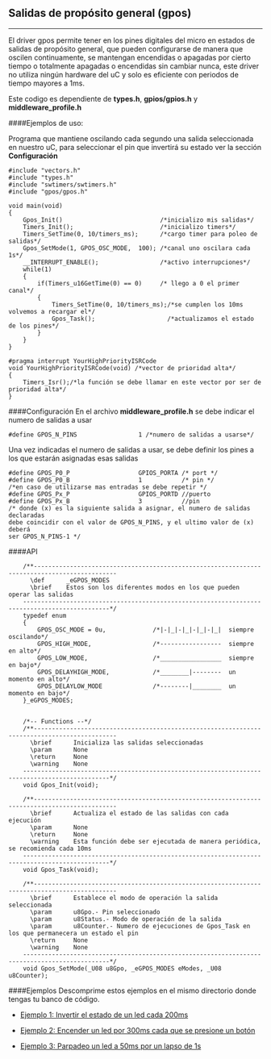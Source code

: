 Salidas de propósito general (gpos)
----------------------------------
---------
El driver gpos permite tener en los pines digitales del micro en estados de salidas de propósito general, que pueden configurarse de manera que oscilen continuamente, se mantengan encendidas o apagadas por cierto tiempo o totalmente apagadas o encendidas sin cambiar nunca, este driver no utiliza ningún hardware del uC y solo es eficiente con periodos de tiempo mayores a 1ms.

Este codigo es dependiente de **types.h**, **gpios/gpios.h** y **middleware_profile.h**

####Ejemplos de uso:

Programa que mantiene oscilando cada segundo una salida seleccionada en nuestro uC, para seleccionar el pin que invertirá su estado ver la sección **Configuración**
```
#include "vectors.h"
#include "types.h"
#include "swtimers/swtimers.h"
#include "gpos/gpos.h"

void main(void)
{
	Gpos_Init()  						  /*inicializo mis salidas*/
	Timers_Init(); 						  /*inicializo timers*/
	Timers_SetTime(0, 10/timers_ms); 	  /*cargo timer para poleo de salidas*/
	Gpos_SetMode(1, GPOS_OSC_MODE,  100); /*canal uno oscilara cada 1s*/
	__INTERRUPT_ENABLE(); 				  /*activo interrupciones*/
	while(1)
	{
   		if(Timers_u16GetTime(0) == 0)	  /* llego a 0 el primer canal*/
   		{
        	Timers_SetTime(0, 10/timers_ms);/*se cumplen los 10ms volvemos a recargar el*/
        	Gpos_Task();            		/*actualizamos el estado de los pines*/
		}
   	}
}

#pragma interrupt YourHighPriorityISRCode
void YourHighPriorityISRCode(void) /*vector de prioridad alta*/
{
    Timers_Isr();/*la función se debe llamar en este vector por ser de prioridad alta*/
}
```

####Configuración
En el archivo **middleware_profile.h** se debe indicar el numero de salidas a usar
```
#define GPOS_N_PINS					1 /*numero de salidas a usarse*/
```

Una vez indicadas el numero de salidas a usar, se debe definir los pines a los que estarán asignadas esas salidas
```
#define GPOS_P0_P					GPIOS_PORTA /* port */
#define GPOS_P0_B                  	1           /* pin */
/*en caso de utilizarse mas entradas se debe repetir */ 
#define GPOS_Px_P            	    GPIOS_PORTD //puerto
#define GPOS_Px_B               	3			//pin
/* donde (x) es la siguiente salida a asignar, el numero de salidas declaradas 
debe coincidir con el valor de GPOS_N_PINS, y el ultimo valor de (x) deberá 
ser GPOS_N_PINS-1 */
``` 

####API
```
	/**---------------------------------------------------------------------------------------------
      \def      _eGPOS_MODES
      \brief    Estos son los diferentes modos en los que pueden operar las salidas
    ----------------------------------------------------------------------------------------------*/
    typedef enum
    {
        GPOS_OSC_MODE = 0u,             /*|-|_|-|_|-|_|-|_|  siempre oscilando*/
        GPOS_HIGH_MODE,                 /*-----------------  siempre en alto*/
        GPOS_LOW_MODE,                  /*_________________  siempre en bajo*/
        GPOS_DELAYHIGH_MODE,            /*________|--------  un momento en alto*/
        GPOS_DELAYLOW_MODE              /*--------|________  un momento en bajo*/
    }_eGPOS_MODES;
    
    
    /*-- Functions --*/
    /**---------------------------------------------------------------------------------------------
      \brief      Inicializa las salidas seleccionadas
      \param	  None
      \return     None
      \warning	  None
    ----------------------------------------------------------------------------------------------*/
    void Gpos_Init(void);

    /**---------------------------------------------------------------------------------------------
      \brief      Actualiza el estado de las salidas con cada ejecución
      \param	  None
      \return     None
      \warning	  Esta función debe ser ejecutada de manera periódica, se recomienda cada 10ms
    ----------------------------------------------------------------------------------------------*/
    void Gpos_Task(void);

    /**---------------------------------------------------------------------------------------------
      \brief      Establece el modo de operación la salida seleccionada 
      \param	  u8Gpo.- Pin seleccionado
      \param	  u8Status.- Modo de operación de la salida
      \param	  u8Counter.- Numero de ejecuciones de Gpos_Task en los que permanecera un estado el pin
      \return     None
      \warning	  None
    ----------------------------------------------------------------------------------------------*/
    void Gpos_SetMode(_U08 u8Gpo, _eGPOS_MODES eModes, _U08 u8Counter);
```
####Ejemplos 
Descomprime estos ejemplos en el mismo directorio donde tengas tu banco de código.

- [Ejemplo 1: Invertir el estado de un led cada 200ms][1]
- [Ejemplo 2: Encender un led por 300ms cada que se presione un botón][2]
- [Ejemplo 3: Parpadeo un led a 50ms por un lapso de 1s][3]


  [1]: http://www.hotboards.org/images/codigo/8bits/examples/gpos1.zip
  [2]: http://www.hotboards.org/images/codigo/8bits/examples/gpos2.zip
  [3]: http://www.hotboards.org/images/codigo/8bits/examples/gpos3.zip
